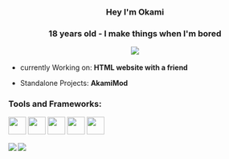 <h3 align="center">Hey I'm Okami
<h3 align="center">
18 years old - I make things when I'm bored 
  </p>
<img src="https://visitor-badge.glitch.me/badge?page_id=snww.snww"</br>
</p>
</h2>
  
- currently Working on: **HTML website with a friend**
  
- Standalone Projects: **AkamiMod**
<p>
  
</a>
<div>
<h3 align="left">Tools and Frameworks:</h3>
<img src="https://raw.githubusercontent.com/alexnaiman/alexnaiman/master/resources/dev/html.svg" height="35px" style="vertical-align:top margin:6px 4px" />
<img src="https://raw.githubusercontent.com/alexnaiman/alexnaiman/master/resources/dev/js.svg" height="35px" style="vertical-align:top margin:6px 4px" />
<img src="https://raw.githubusercontent.com/alexnaiman/alexnaiman/master/resources/dev/csharp.svg" height="35px" style="vertical-align:top margin:6px 4px" />
<img src="https://raw.githubusercontent.com/alexnaiman/alexnaiman/master/resources/dev/python.svg" height="35px" style="vertical-align:top margin:6px 4px" />
<img src="https://raw.githubusercontent.com/alexnaiman/alexnaiman/master/resources/dev/bash.svg" height="35px" style="vertical-align:top margin:6px 4px" />
  
<p><img align="left" src="https://github-readme-stats.vercel.app/api?username=Okami-i&show_icons=true&hide=contribs,prs&cache_seconds=86400&theme=midnight-purple" />
<img align="left" src="https://github-readme-stats.vercel.app/api/top-langs/?username=Okami-i&theme=midnight-purple&show_icons=true" />
</p>
